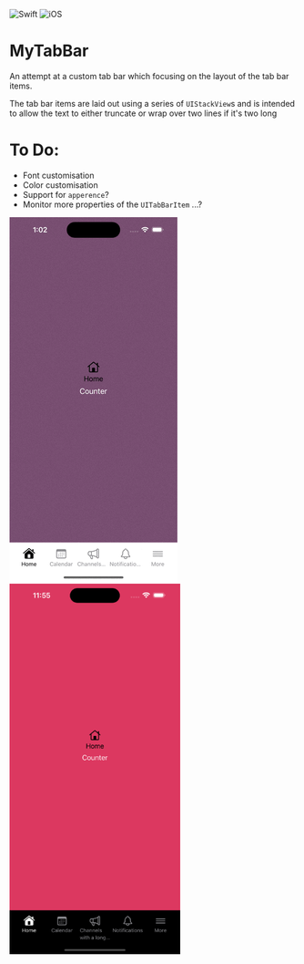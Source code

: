 ![Swift](https://img.shields.io/badge/Swift-5.9.2-orange) ![iOS](https://img.shields.io/badge/iOS-17-orange)

# MyTabBar

An attempt at a custom tab bar which focusing on the layout of the tab bar items.

The tab bar items are laid out using a series of `UIStackView`s and is intended to allow the text to either truncate or wrap over two lines if it's two long

# To Do:

* Font customisation
* Color customisation
* Support for `apperence`?
* Monitor more properties of the `UITabBarItem` ...?

![Video](images/MyTabBar.gif) <img src="images/Multiline.png" width="300">
